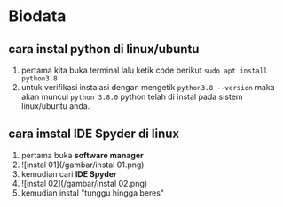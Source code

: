 # Biodata

## cara instal python di linux/ubuntu

1. pertama kita buka terminal lalu ketik code berikut
    `sudo apt install python3.8`
2. untuk verifikasi instalasi dengan mengetik
    `python3.8 --version`
    maka akan muncul 
    `python 3.8.0`
    python telah di instal pada sistem linux/ubuntu anda.

## cara imstal IDE Spyder di linux 
1. pertama buka **software manager**
2. ![instal 01](/gambar/instal 01.png)
3. kemudian cari **IDE Spyder** 
4. ![instal 02](/gambar/instal 02.png)
5. kemudian instal "tunggu hingga beres"


